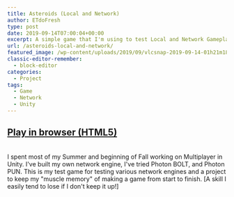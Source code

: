 ```yaml
---
title: Asteroids (Local and Network)
author: ETdoFresh
type: post
date: 2019-09-14T07:00:04+00:00
excerpt: A simple game that I'm using to test Local and Network Gameplay. [Network Version Unavailable]
url: /asteroids-local-and-network/
featured_image: /wp-content/uploads/2019/09/vlcsnap-2019-09-14-01h21m18s933.png
classic-editor-remember:
  - block-editor
categories:
  - Project
tags:
  - Game
  - Network
  - Unity
---
```

## [Play in browser (HTML5)](https://etdofresh.github.io/Asteroids)
   
I spent most of my Summer and beginning of Fall working on Multiplayer in Unity. I've built my own network engine, I've tried Photon BOLT, and Photon PUN. This is my test game for testing various network engines and a project to keep my "muscle memory" of making a game from start to finish. [A skill I easily tend to lose if I don't keep it up!]